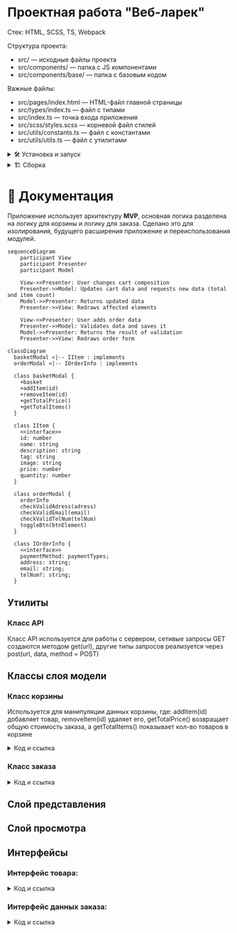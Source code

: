# Проектная работа "Веб-ларек"

Стек: HTML, SCSS, TS, Webpack

Структура проекта:
- src/ — исходные файлы проекта
- src/components/ — папка с JS компонентами
- src/components/base/ — папка с базовым кодом

Важные файлы:
- src/pages/index.html — HTML-файл главной страницы
- src/types/index.ts — файл с типами
- src/index.ts — точка входа приложения
- src/scss/styles.scss — корневой файл стилей
- src/utils/constants.ts — файл с константами
- src/utils/utils.ts — файл с утилитами

<details><summary>🛠️ Установка и запуск</summary>
Для установки и запуска проекта необходимо выполнить команды

```
npm install
npm run start
```

или

```
yarn
yarn start
```
</details>
<details><summary>🏗️ Сборка</summary>

```
npm run build
```

или

```
yarn build
```
</details>

# 📘 Документация
Приложение использует архитектуру **MVP**, основная логика разделена на логику для корзины и логику для заказа. Сделано это для изолирования, будущего расширения приложение и переиспользования модулей.

```mermaid
sequenceDiagram
    participant View
    participant Presenter
    participant Model

    View->>Presenter: User changes cart composition
    Presenter->>Model: Updates cart data and requests new data (total and item count)
    Model->>Presenter: Returns updated data
    Presenter->>View: Redraws affected elements

    View->>Presenter: User adds order data
    Presenter->>Model: Validates data and saves it
    Model->>Presenter: Returns the result of validation
    Presenter->>View: Redraws order form

```


```mermaid
classDiagram
  basketModal <|-- IItem : implements
  orderModal <|-- IOrderInfo : implements

  class basketModal {
    +basket
    +addItem(id)
    +removeItem(id)
    +getTotalPrice()
    +getTotalItems()
  }

  class IItem {
    <<interface>>
    id: number
    name: string
    description: string
    tag: string
    image: string
    price: number
    quantity: number
  }

  class orderModal {
    orderInfo
    checkValidAdress(adress)
    checkValidEmail(email)
    checkValidTelNum(telNum)
    toggleBtn(btnElement)
  }

  class IOrderInfo {
    <<interface>>
    paymentMethod: paymentTypes;
    address: string;
    email: string;
    telNum?: string;
  }

```
## Утилиты
### Класс API
Класс API используется для работы с сервером, сетивые запросы GET создаются методом get(url), другие типы запросов реализуется через post(url, data, method = POST)


## Классы слоя модели
### Класс корзины
Используется для манипуляции данных корзины, где: addItem(id) добавляет товар, removeItem(id) удаляет его, getTotalPrice() возвращает общую стоимость заказа, а getTotalItems() показывает кол-во товаров в корзине
<details><summary>Код и ссылка</summary>

```Typescript
export class basketModal {
  static basket: IItem[] = [];

  addItem(id:number) {}
  removeItem(id:number) {}
  getTotalPrice(): number {}
  getTotalItems(): number {}
}
```
</details>

### Класс заказа

<details><summary>Код и ссылка</summary>

```Typescript
export class orderModal {
  orderInfo: IOrderInfo;

  checkValidAdress(adress: string) {}
  checkValidEmail(email: string) {}
  checkValidTelNum(telNum: string) {}

  toggleBtn(btnElement: HTMLButtonElement) {}
}
```
</details>


## Слой представления

## Слой просмотра

## Интерфейсы
### Интерфейс товара:

<details><summary>Код и ссылка</summary>

```Typescript
export interface IItem {
  id: number;
  name: string;
  description: string;
  tag: string;
  image: string;
  price: number;
  quantity?: number;
}
```
</details>

### Интерфейс данных заказа:

<details><summary>Код и ссылка</summary>

```Typescript
export interface IOrderInfo {
  paymentMethod: paymentTypes;
  address: string;
  email: string;
  telNum?: string;
}
```
</details>